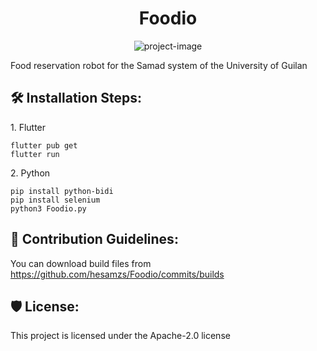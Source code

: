 <h1 align="center" id="title">Foodio</h1>

<p align="center"><img src="https://socialify.git.ci/hesamzs/Foodio/image?language=1&amp;logo=https%3A%2F%2Fgithub.com%2Fhesamzs%2FFoodio%2Fblob%2Fmain%2Fimages%2Ficon.png%3Fraw%3Dtrue&amp;name=1&amp;owner=1&amp;stargazers=1&amp;theme=Light" alt="project-image"></p>

<p id="description">Food reservation robot for the Samad system of the University of Guilan</p>

<h2>🛠️ Installation Steps:</h2>

<p>1. Flutter</p>

```
flutter pub get
flutter run
```

<p>2. Python</p>

```
pip install python-bidi
pip install selenium
python3 Foodio.py
```

<h2>🍰 Contribution Guidelines:</h2>

You can download build files from https://github.com/hesamzs/Foodio/commits/builds

<h2>🛡️ License:</h2>

This project is licensed under the Apache-2.0 license
